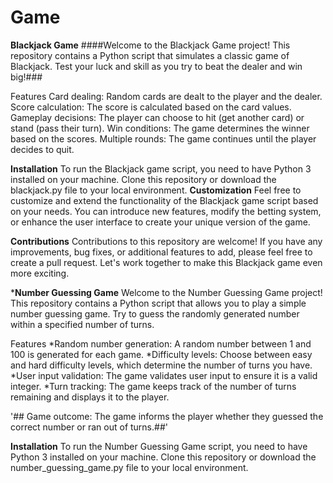 # Game

**Blackjack Game**
####Welcome to the Blackjack Game project! This repository contains a Python script that simulates a classic game of Blackjack. Test your luck and skill as you try to beat the dealer and win big!###

Features
Card dealing: Random cards are dealt to the player and the dealer.
Score calculation: The score is calculated based on the card values.
Gameplay decisions: The player can choose to hit (get another card) or stand (pass their turn).
Win conditions: The game determines the winner based on the scores.
Multiple rounds: The game continues until the player decides to quit.

**Installation**
To run the Blackjack game script, you need to have Python 3 installed on your machine. Clone this repository or download the blackjack.py file to your local environment.
**Customization**
Feel free to customize and extend the functionality of the Blackjack game script based on your needs.
You can introduce new features, modify the betting system, or enhance the user interface to create your unique version of the game.

**Contributions**
Contributions to this repository are welcome! If you have any improvements, bug fixes, or additional features to add,
please feel free to create a pull request. Let's work together to make this Blackjack game even more exciting.




***Number Guessing Game**
Welcome to the Number Guessing Game project! This repository contains a Python script that allows you to play a simple number guessing game.
Try to guess the randomly generated number within a specified number of turns.

Features
*Random number generation: A random number between 1 and 100 is generated for each game.
*Difficulty levels: Choose between easy and hard difficulty levels, which determine the number of turns you have.
*User input validation: The game validates user input to ensure it is a valid integer.
*Turn tracking: The game keeps track of the number of turns remaining and displays it to the player.

'## Game outcome: The game informs the player whether they guessed the correct number or ran out of turns.##'


**Installation**
To run the Number Guessing Game script, you need to have Python 3 installed on your machine. Clone this repository or download the number_guessing_game.py file to your local environment.








